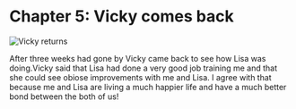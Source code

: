 # Chapter 5: Vicky comes back

![Vicky returns](img/vicky-returns.png)

After three weeks had gone by Vicky came back to see how Lisa was doing.Vicky said that Lisa had done a very good job training me and that she could see obiose improvements with me and Lisa. I agree with that because me and Lisa are living a much happier life and  have a much better bond between the both of us!
